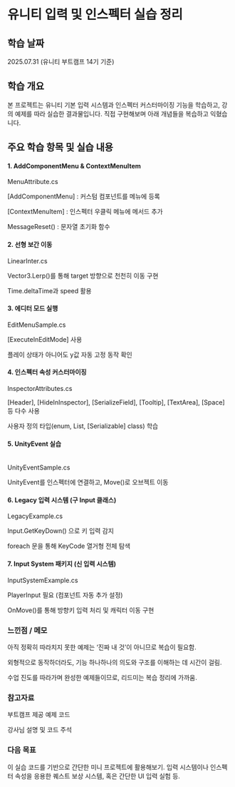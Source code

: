 # 유니티 입력 및 인스펙터 실습 정리

##  학습 날짜
2025.07.31 (유니티 부트캠프 14기 기준)

## 학습 개요
본 프로젝트는 유니티 기본 입력 시스템과 인스펙터 커스터마이징 기능을 학습하고, 강의 예제를 따라 실습한 결과물입니다.
직접 구현해보며 아래 개념들을 복습하고 익혔습니다.

## 주요 학습 항목 및 실습 내용

#### 1. AddComponentMenu & ContextMenuItem
MenuAttribute.cs

[AddComponentMenu] : 커스텀 컴포넌트를 메뉴에 등록

[ContextMenuItem] : 인스펙터 우클릭 메뉴에 메서드 추가

MessageReset() : 문자열 초기화 함수




#### 2. 선형 보간 이동
LinearInter.cs

Vector3.Lerp()를 통해 target 방향으로 천천히 이동 구현

Time.deltaTime과 speed 활용

#### 3. 에디터 모드 실행
EditMenuSample.cs

[ExecuteInEditMode] 사용

플레이 상태가 아니어도 y값 자동 고정 동작 확인

#### 4. 인스펙터 속성 커스터마이징
InspectorAttributes.cs

[Header], [HideInInspector], [SerializeField], [Tooltip], [TextArea], [Space] 등 다수 사용

사용자 정의 타입(enum, List, [Serializable] class) 학습

#### 5. UnityEvent 실습

<br>UnityEventSample.cs

UnityEvent를 인스펙터에 연결하고, Move()로 오브젝트 이동

#### 6. Legacy 입력 시스템 (구 Input 클래스)
LegacyExample.cs

Input.GetKeyDown() 으로 키 입력 감지

foreach 문을 통해 KeyCode 열거형 전체 탐색

#### 7. Input System 패키지 (신 입력 시스템)

InputSystemExample.cs

PlayerInput 필요 (컴포넌트 자동 추가 설정)

OnMove()를 통해 방향키 입력 처리 및 캐릭터 이동 구현

### 느낀점 / 메모
아직 정확히 따라치지 못한 예제는 ‘진짜 내 것’이 아니므로 복습이 필요함.

외형적으로 동작하더라도, 기능 하나하나의 의도와 구조를 이해하는 데 시간이 걸림.

수업 진도를 따라가며 완성한 예제들이므로, 리드미는 복습 정리에 가까움.

### 참고자료
부트캠프 제공 예제 코드

강사님 설명 및 코드 주석

### 다음 목표
이 실습 코드를 기반으로 간단한 미니 프로젝트에 활용해보기.
입력 시스템이나 인스펙터 속성을 응용한 퀘스트 보상 시스템, 혹은 간단한 UI 입력 실험 등.


                                                                                                              
